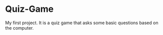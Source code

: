 # Quiz-Game
My first project. It is a quiz game that asks some basic questions based on the computer.
